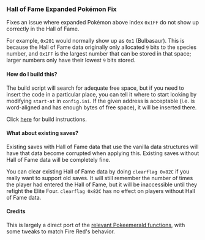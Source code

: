 ### Hall of Fame Expanded Pokémon Fix

Fixes an issue where expanded Pokémon above index `0x1FF` do not show up correctly in the Hall of Fame.

For example, `0x201` would normally show up as `0x1` (Bulbasaur). This is because the Hall of Fame data originally only allocated `9` bits to the species number, and `0x1FF` is the largest number that can be stored in that space; larger numbers only have their lowest `9` bits stored.

#### How do I build this?

The build script will search for adequate free space, but if you need to insert the code in a particular place, you can tell it where to start looking by modifying `start-at` in `config.ini`. If the given address is acceptable (i.e. is word-aligned and has enough bytes of free space), it will be inserted there.

Click [here](scripts/makinoa/README.md) for build instructions.

#### What about existing saves?

Existing saves with Hall of Fame data that use the vanilla data structures will have that data become corrupted when applying this. Existing saves without Hall of Fame data will be completely fine.

You can clear existing Hall of Fame data by doing `clearflag 0x82C` if you really want to support old saves. It will still remember the number of times the player had entered the Hall of Fame, but it will be inaccessible until they refight the Elite Four. `clearflag 0x82C` has no effect on players without Hall of Fame data.

#### Credits

This is largely a direct port of the [relevant Pokeemerald functions](https://github.com/pret/pokeemerald/blob/804d0a4b6a12907974ffd8cb20f6ed6c527b663b/src/hall_of_fame.c), with some tweaks to match Fire Red's behavior.
